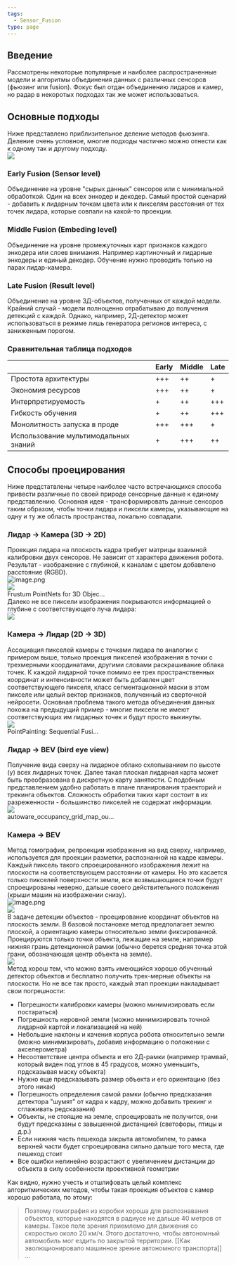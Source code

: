 ```yaml
---
tags:
  - Sensor_Fusion
type: page
---
```


## Введение

Рассмотрены некоторые популярные и наиболее распространенные модели и алгоритмы объединения данных с различных сенсоров (фьюзинг или fusion). Фокус был отдан объединению лидаров и камер, но радар в некоротых подходах так же может использоваться.   

## Основные подходы

Ниже представлено приблизительное деление методов фьюзинга. Деление очень условное, многие подходы частично можно отнести как к одному так и другому подходу.    
![](attachments/f4143972703c3b99bdf006bc70070146.png)    

### Early Fusion (Sensor level)

Объединение на уровне "сырых данных" сенсоров или с минимальной обработкой. Один на всех энкодер и декодер. Самый простой сценарий - добавить к лидарным точкам цвета или к пикселям расстояния от тех точек лидара, которые совпали на какой-то проекции.   

### Middle Fusion (Embeding level)

Объединение на уровне промежуточных карт признаков каждого энкодера или слоев внимания. Например картиночный и лидарные энкодеры и единый декодер. Обучение нужно проводить только на парах лидар-камера.   

### Late Fusion (Result level)

Объединение на уровне 3Д-объектов, полученных от каждой модели. Крайний случай - модели полноценно отрабатываю до получения детекций с каждой. Однако, например, 2Д-детектор может использоваться в режиме лишь генератора регионов интереса, с заниженным порогом.   

### Сравнительная таблица подходов

|                                                                        | Early | Middle | Late |
|:-----------------------------------------------------------------------|:------|:-------|:-----|
|                                                   Простота архитектуры |   +++ |     ++ |    + |
|                                                      Экономия ресурсов |   +++ |     ++ |    + |
|                                                     Интерпретируемость |     + |     ++ |  +++ |
|                                                      Гибкость обучения |     + |     ++ |  +++ |
|                                           Монолитность запуска в проде |   +++ |    +++ |    + |
|                                   Использование мультимодальных знаний |     + |    +++ |   ++ |

## Способы проецирования

Ниже предстатвлены четыре наиболее часто встречающихся способа привести различные по своей природе сенсорные данные к единому представлению. Основная идея - трансформировать данные сенсоров таким образом, чтобы точки лидара и пиксели камеры, указывающие на одну и ту же область пространства, локально совпадали.   

### Лидар → Камера (3D → 2D)

Проекция лидара на плоскость кадра требует матрицы взаимной калибровки двух сенсоров. Не зависит от характера движения робота. Результат - изображение с глубиной, к каналам с цветом добавлено расстояние (RGBD).   
![image.png](attachments/88c2601061dbd98063ebf590bb28d740.png)    
![](attachments/4a0fe9b708eecc98a3984be716d8fbe3.png)    
Frustum PointNets for 3D Objec…    
Далеко не все пиксели изображения покрываются информацией о глубине с соответствующего луча лидара:   
![](attachments/49e7dfefebac22e4714446bdb0a6dea2.png)    

### Камера → Лидар (2D → 3D)

Ассоциация пикселей камеры с точками лидара по аналогии с примером выше, только проекция пикселей изображения в точки с трехмерными координатами, другими словами раскрашивание облака точек. К каждой лидарной точке помимо ее трех пространственных координат и интенсивности может быть добавлен цвет соответствующего пикселя, класс сегментационной маски в этом пикселе или целый вектор признаков, полученный из сверточной нейросети. Основная проблема такого метода объединения данных похожа на предыдущий пример - многие пиксели не имеют соответствующих им лидарных точек и будут просто выкинуты.   
![](attachments/cfa43f06fdea8df08b35ab90a10cd04d.png)    
PointPainting: Sequential Fusi…    

### Лидар → BEV (bird eye view)

Получение вида сверху на лидарное облако схлопыванием по высоте (y) всех лидарных точек. Далее такая плоская лидарная карта может быть преобразована в дискретную карту занятости. С подобным представлением удобно работать в плане планирования траекторий и трекинга объектов. Сложность обработки таких карт состоит в их разреженности - большинство пикселей не содержат информации.   
![](attachments/fb2f31ae27f6688e6f297f5e1e893179.png)    
autoware\_occupancy\_grid\_map\_ou…    

### Камера → BEV

Метод гомографии, репроекции изображения на вид сверху, например, используется для проекции разметки, распознанной на кадре камеры. Каждый пиксель такого спроецированного изображения лежит на плоскости на соответствующем расстоянии от камеры. Но это касается только пикселей поверхности земли, все возвышающиеся точки будут спроецированы неверно, дальше своего действительного положения (крыши машин на изображении снизу).   
![image.png](attachments/cd0d1392fce2fef228267f80c87d6f03.png)    
![](attachments/438085457c4b8dbb6f39ff78efc4df6f.png)    
В задаче детекции объектов - проецирование координат объектов на плоскость земли. В базовой постановке метод предполагает землю плоской, а ориентацию камеры относительно земли фиксированной. Проецируются только точки объекта, лежащие на земле, например нижняя грань детекционной рамки (обычно берется средняя точка этой грани, обозначающая центр объекта на земле).   
![](attachments/8d37192da9d52645655630221ce5956f.png)    
Метод хорош тем, что можно взять имеющийся хорошо обученный детектор объектов и бесплатно получить трех-мерные объекты на плоскости. Но не все так просто, каждый этап проекции накладывает свои погрешности:   

-  Погрешности калибровки камеры (можно минимизировать если постараться)   
- Погрешность неровной земли (можно минимизировать точной лидарной картой и локализацией на ней)   
- Небольшие наклоны и качения корпуса робота относительно земли (можно минимизировать, добавив информацию о положении с акселерометра)   
- Несоответствие центра объекта и его 2Д-рамки (например трамвай, который виден под углов в 45 градусов, можно уменьшить, прдсказывая маску объекта)   
- Нужно еще предсказывать размер объекта и его ориентацию (без этого никак)   
- Погрешность определения самой рамки (обычно предсказания детектора "шумят" от кадра к кадру, можно добавить трекинг и сглаживать редсказания)   
- Объекты, не стоящие на земле, спроецировать не получится, они будут предсказаны с завышенной дистанцией (светофоры, птицы и д.р.)   
- Если нижняя часть пешехода закрыта автомобилем, то рамка верхней части будет спроецирована сильно дальше того места, где пешеход стоит   
- Все ошибки нелинейно возрастают с увеличением дистанции до объекта в силу особенности проективной геометрии   
   

Как видно, нужно учесть и отшлифовать целый комплекс алгоритмических методов, чтобы такая проекция объектов с камер хорошо работала, по этому:   

> Поэтому гомография из коробки хороша для распознавания объектов, которые находятся в радиусе не дальше 40 метров от камеры. Такое поле зрения приемлемо для движения со скоростью около 20 км/ч. Этого достаточно, чтобы автономный автомобиль мог ездить по закрытой территории. [[Как эволюционировало машинное зрение автономного транспорта]] …    

